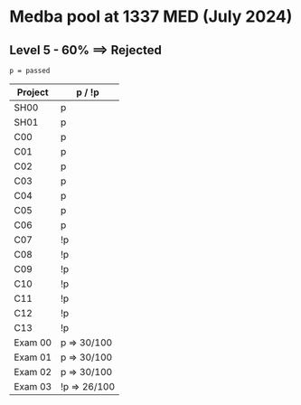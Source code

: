 # Medba pool at 1337 MED (July 2024)

## Level 5 - 60% ==> Rejected

``` p = passed ```

| Project | p / !p |
|----------|----------|
| SH00 | p |
| SH01 | p |
| C00 | p |
| C01 | p |
| C02 | p |
| C03 | p |
| C04 | p |
| C05 | p |
| C06 | p |
| C07 | !p |
| C08 | !p |
| C09 | !p |
| C10 | !p |
| C11 | !p |
| C12 | !p |
| C13 | !p |
| Exam 00 | p => 30/100 |
| Exam 01 | p => 30/100 |
| Exam 02 | p => 30/100 |
| Exam 03 | !p => 26/100|
